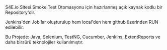 S4E.io Sitesi Smoke Test Otomasyonu için hazırlanmış açık kaynak kodlu bir Repository'dir.


Jenkins'den Job'lar oluşturulup hem local'den hem github üzerinden RUN edilebilir.



Bu Projede: Java, Selenium, TestNG, Cucumber, Jenkins, ExtentReports ve daha birsürü teknolojiler kullanılmıştır. 
